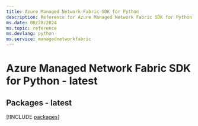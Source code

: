 ```yaml
---
title: Azure Managed Network Fabric SDK for Python
description: Reference for Azure Managed Network Fabric SDK for Python
ms.date: 08/28/2024
ms.topic: reference
ms.devlang: python
ms.service: managednetworkfabric
---
```

# Azure Managed Network Fabric SDK for Python - latest
## Packages - latest
[!INCLUDE [packages](managed-network-fabric-index.md)]